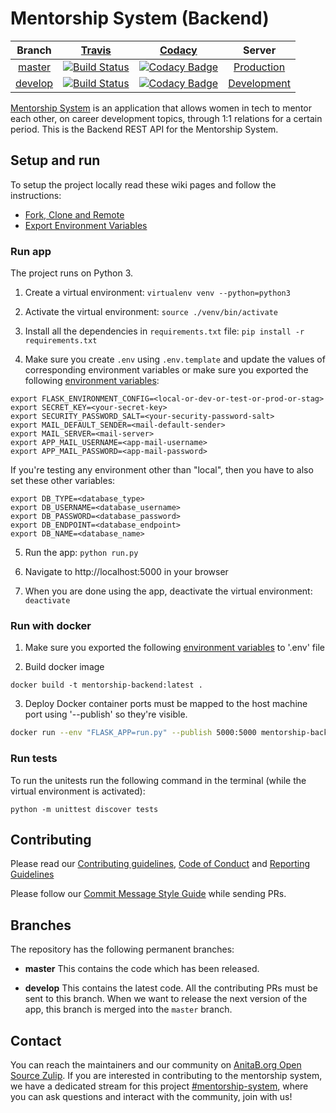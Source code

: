 # Mentorship System (Backend)

| Branch | [Travis](https://travis-ci.org/) | [Codacy](https://www.codacy.com/) | Server |
| :---: | :---: | :---: | :---: |
| [master](https://github.com/anitab-org/mentorship-backend/tree/master) | [![Build Status](https://travis-ci.org/systers/mentorship-backend.svg?branch=master)](https://travis-ci.org/anitab-org/mentorship-backend) | [![Codacy Badge](https://api.codacy.com/project/badge/Grade/5181ca06835045d1aea78fdd30fc37d9?branch=master)](https://www.codacy.com/app/systers/mentorship-backend) | [Production](http://systers-mentorship.eu-central-1.elasticbeanstalk.com/) |
| [develop](https://github.com/anitab-org/mentorship-backend/tree/develop) | [![Build Status](https://travis-ci.org/systers/mentorship-backend.svg?branch=develop)](https://travis-ci.org/anitab-org/mentorship-backend) | [![Codacy Badge](https://api.codacy.com/project/badge/Grade/5181ca06835045d1aea78fdd30fc37d9?branch=develop)](https://www.codacy.com/app/systers/mentorship-backend) | [Development](http://systers-mentorship-dev.eu-central-1.elasticbeanstalk.com/) |

[Mentorship System](https://github.com/anitab-org/mentorship-backend) is an application that allows women in tech to mentor each other, on career development topics, through 1:1 relations for a certain period.
This is the Backend REST API for the Mentorship System.

## Setup and run

To setup the project locally read these wiki pages and follow the instructions:

 - [Fork, Clone and Remote](https://github.com/anitab-org/mentorship-backend/wiki/Fork%2C-Clone-%26-Remote)
 - [Export Environment Variables](docs/environment-variables.md)

### Run app

The project runs on Python 3.

1. Create a virtual environment:
`virtualenv venv --python=python3`

2. Activate the virtual environment:
`source ./venv/bin/activate`

3. Install all the dependencies in `requirements.txt` file:
`pip install -r requirements.txt`

4. Make sure you create `.env` using `.env.template` and update the values of corresponding environment variables
or
make sure you exported the following [environment variables](docs/environment-variables.md):

```
export FLASK_ENVIRONMENT_CONFIG=<local-or-dev-or-test-or-prod-or-stag>
export SECRET_KEY=<your-secret-key>
export SECURITY_PASSWORD_SALT=<your-security-password-salt>
export MAIL_DEFAULT_SENDER=<mail-default-sender>
export MAIL_SERVER=<mail-server>
export APP_MAIL_USERNAME=<app-mail-username>
export APP_MAIL_PASSWORD=<app-mail-password>
```

If you're testing any environment other than "local", then you have to also set these other variables:
```
export DB_TYPE=<database_type>
export DB_USERNAME=<database_username>
export DB_PASSWORD=<database_password>
export DB_ENDPOINT=<database_endpoint>
export DB_NAME=<database_name>
```

5. Run the app:
`python run.py`

6. Navigate to http://localhost:5000 in your browser 

7. When you are done using the app, deactivate the virtual environment:
`deactivate`

### Run with docker
1. Make sure you exported the following [environment variables](docs/environment-variables.md) to '.env' file

2. Build docker image
```
docker build -t mentorship-backend:latest .
```
3. Deploy
Docker container ports must be mapped to the host machine port using '--publish' so they're visible.
```sh
docker run --env "FLASK_APP=run.py" --publish 5000:5000 mentorship-backend:latest
```

### Run tests

To run the unitests run the following command in the terminal (while the virtual environment is activated):

`python -m unittest discover tests`

## Contributing

Please read our [Contributing guidelines](https://github.com/anitab-org/mentorship-backend/blob/develop/.github/CONTRIBUTING.md), [Code of Conduct](http://systers.io/code-of-conduct) and [Reporting Guidelines](http://systers.io/reporting-guidelines)

Please follow our [Commit Message Style Guide](https://github.com/anitab-org/mentorship-backend/wiki/Commit-Message-Style-Guide) while sending PRs.

## Branches

The repository has the following permanent branches:

 * **master** This contains the code which has been released.

 * **develop** This contains the latest code. All the contributing PRs must be sent to this branch. When we want to release the next version of the app, this branch is merged into the `master` branch.

## Contact

You can reach the maintainers and our community on [AnitaB.org Open Source Zulip](https://anitab-org.zulipchat.com/). If you are interested in contributing to the mentorship system, we have a dedicated stream for this project [#mentorship-system](https://anitab-org.zulipchat.com/#narrow/stream/222534-mentorship-system), where you can ask questions and interact with the community, join with us!


